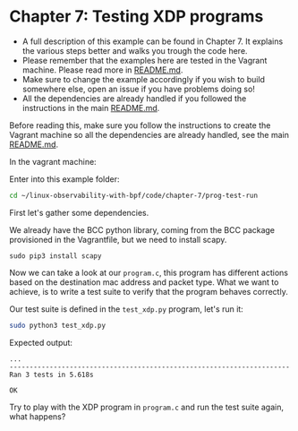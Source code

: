 # Chapter 7: Testing XDP programs

- A full description of this example can be found in Chapter 7. It explains the various steps better and walks you trough the code here.
- Please remember that the examples here are tested in the Vagrant machine. Please read more in [README.md](/README.md).
- Make sure to change the example accordingly if you wish to build somewhere else, open an issue if you have problems doing so!
- All the dependencies are already handled if you followed the instructions in the main [README.md](/README.md).



Before reading this, make sure you follow the instructions to create the  Vagrant machine so all the dependencies are already handled, see the main [README.md](/README.md).

In the vagrant machine:

Enter into this example folder:

```bash
cd ~/linux-observability-with-bpf/code/chapter-7/prog-test-run
```

First let's gather some dependencies.

We already have the BCC python library, coming from the BCC package provisioned in the Vagrantfile, but we need
to install scapy.

```
sudo pip3 install scapy
```

Now we can take a look at our `program.c`, this program has different actions based on the destination
mac address and packet type. What we want to achieve, is to write a test suite to verify that the program behaves correctly.

Our test suite is defined in the `test_xdp.py` program, let's run it:

```bash
sudo python3 test_xdp.py
```

Expected output:

```
...
----------------------------------------------------------------------
Ran 3 tests in 5.618s

OK
```

Try to play with the XDP program in `program.c` and run the test suite again, what happens?
